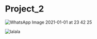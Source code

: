 # Project_2

![WhatsApp Image 2021-01-01 at 23 42 25](https://user-images.githubusercontent.com/57389041/103442787-def9a580-4c8b-11eb-921c-5c3b26119c21.jpeg)


![lalala](https://user-images.githubusercontent.com/57389041/103442818-fc2e7400-4c8b-11eb-87ef-cc0b28531f0e.jpeg)
